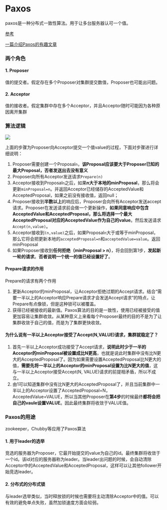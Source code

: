# Paxos

paxos是一种分布式一致性算法。用于让多台服务器认可一个值。



[参考](https://blog.csdn.net/cnh294141800/article/details/53768464)

[一篇介绍Paxos的有趣文章](http://ifeve.com/译《the-part-time-parliament》-终于读懂了paxos协议！/)



### 两个角色

#### 1. Proposer

值的提交者。假定存在多个Proposer对集群提交数值，Proposer也可能出问题。



#### 2. Acceptor

值的接收者。假定集群中存在多个Acceptor，并且Acceptor随时可能因为各种原因离开集群



### 算法逻辑

![](https://img-blog.csdn.net/20161220201958578?watermark/2/text/aHR0cDovL2Jsb2cuY3Nkbi5uZXQvY25oMjk0MTQxODAw/font/5a6L5L2T/fontsize/400/fill/I0JBQkFCMA==/dissolve/70/gravity/Center)

上面的步骤为Proposer向Acceptor提交一个值value的过程，下面对步骤进行详细说明：



1. Proposer需要创建一个Proposal`n`，**该Proposal应该要大于Proposer已知的最大Proposal，否者发送出去没有意义**
2. Proposer向所有Acceptor发送请求`Prepare(n)`
3. Acceptor接收到Proposal`n`之后，如果**n大于本地的minProposal**，那么将会更新`minProposal=n`。并返回Acceptor已经储存的AcceptedValue和AcceptedProposal，如果之前没有接收值，返回null；
4. Proposer接收到**半数以上**的响应后，Proposer会向所有Acceptor发送accept请求。Proposer在发送请求前会做一个更新操作，**如果同意响应中包含AcceptedValue和AcceptedProposal，那么将选择一个最大AcceptedProposal对应的AcceptedValue作为自己的value**。然后发送请求`Accept(n,value)`。
5. Acceptor接收到`(n,value)`之后，如果Proposal`n`大于或等于minProposal，那么它将会把更新本地的`acceptedProposal=n`和`acceptedValue=value`。返回minProposal
6. 如果Proposer接收到**任何拒绝（minProposal > n）**，将会回到第1步，**发起新一轮的请求**。**否者说明一个统一的值已经设置好了**。



#### Prepare请求的作用

Prepare的请求有两个作用

1. 更新Acceptor的minProposal，让Acceptor拒绝过期的Accept请求。结合“需要一半以上的Acceptor响应Prepare请求才会发送Accept请求”的特点，让Prepare有点像锁，但是这种锁可以被覆盖。
2. 获得已经被接收的最新值。Paxos算法的目的是一致性，使用已经被接受的值更加容易让集群收敛。从某种意义上来看每个Proposer最终的目的不是为了让集群收敛于自己的值，而是为了集群更快收敛。



#### 为什么说有一半以上Acceptor接受了Accept(N,VALUE)请求，集群就稳定了？

1. 首先一半以上Acceptor成功接受了Accept请求，**说明此时少于一半的Acceptor的minProposal被设置成比N更高**，也就是说此时集群中没有比N更大的AcceptedProposal了。因为如果需要设置AcceptedProposal比N更大的值，**需要先将一半以上的Acceptor的minProposal设置为比N更大的值**，这与一半以上Acceptor接受Accept(N, VALUE)请求的前提相矛盾，所以不成立。
2. 由1可以知道集群中没有比N更大的AcceptedProposal了，并且当前集群中一半以上的Acceptor设置了AcceptedProposal=N，AcceptedValue=VALUE，所以当其他Proposer在**第4步**的时候最终**都将会把自己的vaule设置VALUE**。因此最终集群将收敛于VALUE值。





### Paxos的用途

zookeeper，Chubby等应用了Paxos算法

#### 1. 用于leader的选举

竞选的服务器为Proposer，它最开始提交的value为自己的id。最终集群将收敛于一个id。该id对应的服务器称为leader。当leader出问题的时候，会自动清除Acceptor中的AcceptedValue和AcceptedProposal，这样可以让其他follower开始竞选leader。



#### 2. 分布式的分布式锁

与leader选举类似，当时释放锁的时候也需要将主动清除Acceptor中的值。可以有效的避免单点失败，虽然加锁速度方面会较弱。
